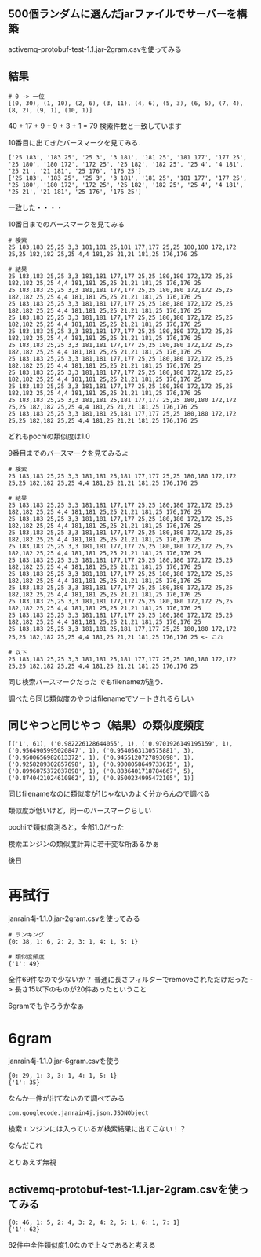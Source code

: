 ## 500個ランダムに選んだjarファイルでサーバーを構築

activemq-protobuf-test-1.1.jar-2gram.csvを使ってみる

## 結果

```
# 0 -> 一位
[(0, 30), (1, 10), (2, 6), (3, 11), (4, 6), (5, 3), (6, 5), (7, 4), (8, 2), (9, 1), (10, 1)]
```

40 + 17 + 9 + 9 + 3 + 1 = 79
検索件数と一致しています


10番目に出てきたバースマークを見てみる．

```
['25 183', '183 25', '25 3', '3 181', '181 25', '181 177', '177 25', '25 180', '180 172', '172 25', '25 182', '182 25', '25 4', '4 181', '25 21', '21 181', '25 176', '176 25']
['25 183', '183 25', '25 3', '3 181', '181 25', '181 177', '177 25', '25 180', '180 172', '172 25', '25 182', '182 25', '25 4', '4 181', '25 21', '21 181', '25 176', '176 25']
```

一致した・・・・

10番目までのバースマークを見てみる

```
# 検索
25 183,183 25,25 3,3 181,181 25,181 177,177 25,25 180,180 172,172 25,25 182,182 25,25 4,4 181,25 21,21 181,25 176,176 25

# 結果
25 183,183 25,25 3,3 181,181 177,177 25,25 180,180 172,172 25,25 182,182 25,25 4,4 181,181 25,25 21,21 181,25 176,176 25
25 183,183 25,25 3,3 181,181 177,177 25,25 180,180 172,172 25,25 182,182 25,25 4,4 181,181 25,25 21,21 181,25 176,176 25
25 183,183 25,25 3,3 181,181 177,177 25,25 180,180 172,172 25,25 182,182 25,25 4,4 181,181 25,25 21,21 181,25 176,176 25
25 183,183 25,25 3,3 181,181 177,177 25,25 180,180 172,172 25,25 182,182 25,25 4,4 181,181 25,25 21,21 181,25 176,176 25
25 183,183 25,25 3,3 181,181 177,177 25,25 180,180 172,172 25,25 182,182 25,25 4,4 181,181 25,25 21,21 181,25 176,176 25
25 183,183 25,25 3,3 181,181 177,177 25,25 180,180 172,172 25,25 182,182 25,25 4,4 181,181 25,25 21,21 181,25 176,176 25
25 183,183 25,25 3,3 181,181 177,177 25,25 180,180 172,172 25,25 182,182 25,25 4,4 181,181 25,25 21,21 181,25 176,176 25
25 183,183 25,25 3,3 181,181 177,177 25,25 180,180 172,172 25,25 182,182 25,25 4,4 181,181 25,25 21,21 181,25 176,176 25
25 183,183 25,25 3,3 181,181 177,177 25,25 180,180 172,172 25,25 182,182 25,25 4,4 181,181 25,25 21,21 181,25 176,176 25
25 183,183 25,25 3,3 181,181 25,181 177,177 25,25 180,180 172,172 25,25 182,182 25,25 4,4 181,25 21,21 181,25 176,176 25
25 183,183 25,25 3,3 181,181 25,181 177,177 25,25 180,180 172,172 25,25 182,182 25,25 4,4 181,25 21,21 181,25 176,176 25
```

どれもpochiの類似度は1.0


9番目までのバースマークを見てみるよ

```
# 検索
25 183,183 25,25 3,3 181,181 25,181 177,177 25,25 180,180 172,172 25,25 182,182 25,25 4,4 181,25 21,21 181,25 176,176 25

# 結果
25 183,183 25,25 3,3 181,181 177,177 25,25 180,180 172,172 25,25 182,182 25,25 4,4 181,181 25,25 21,21 181,25 176,176 25
25 183,183 25,25 3,3 181,181 177,177 25,25 180,180 172,172 25,25 182,182 25,25 4,4 181,181 25,25 21,21 181,25 176,176 25
25 183,183 25,25 3,3 181,181 177,177 25,25 180,180 172,172 25,25 182,182 25,25 4,4 181,181 25,25 21,21 181,25 176,176 25
25 183,183 25,25 3,3 181,181 177,177 25,25 180,180 172,172 25,25 182,182 25,25 4,4 181,181 25,25 21,21 181,25 176,176 25
25 183,183 25,25 3,3 181,181 177,177 25,25 180,180 172,172 25,25 182,182 25,25 4,4 181,181 25,25 21,21 181,25 176,176 25
25 183,183 25,25 3,3 181,181 177,177 25,25 180,180 172,172 25,25 182,182 25,25 4,4 181,181 25,25 21,21 181,25 176,176 25
25 183,183 25,25 3,3 181,181 177,177 25,25 180,180 172,172 25,25 182,182 25,25 4,4 181,181 25,25 21,21 181,25 176,176 25
25 183,183 25,25 3,3 181,181 177,177 25,25 180,180 172,172 25,25 182,182 25,25 4,4 181,181 25,25 21,21 181,25 176,176 25
25 183,183 25,25 3,3 181,181 177,177 25,25 180,180 172,172 25,25 182,182 25,25 4,4 181,181 25,25 21,21 181,25 176,176 25
25 183,183 25,25 3,3 181,181 25,181 177,177 25,25 180,180 172,172 25,25 182,182 25,25 4,4 181,25 21,21 181,25 176,176 25 <- これ

# 以下
25 183,183 25,25 3,3 181,181 25,181 177,177 25,25 180,180 172,172 25,25 182,182 25,25 4,4 181,25 21,21 181,25 176,176 25
```

同じ検索バースマークだった
でもfilenameが違う．

調べたら同じ類似度のやつはfilenameでソートされるらしい

## 同じやつと同じやつ（結果）の類似度頻度

```
[('1', 61), ('0.982226128644055', 1), ('0.9701926149195159', 1), ('0.9564905995020847', 1), ('0.9540563130575881', 3), ('0.9500656982613372', 1), ('0.9455120727893098', 1), ('0.9258289302857698', 1), ('0.9008058649733615', 1), ('0.8996075372037898', 1), ('0.8836401718784667', 5), ('0.8740421024610862', 1), ('0.8500234995472105', 1)]
```

同じfilenameなのに類似度が1じゃないのよく分からんので調べる

類似度が低いけど，同一のバースマークらしい

pochiで類似度測ると，全部1.0だった

検索エンジンの類似度計算に若干変な所あるかぁ

後日

# 再試行

janrain4j-1.1.0.jar-2gram.csvを使ってみる

```
# ランキング
{0: 38, 1: 6, 2: 2, 3: 1, 4: 1, 5: 1}

# 類似度頻度
{'1': 49}
```

全件69件なので少ないか？
普通に長さフィルターでremoveされただけだった -> 長さ15以下のものが20件あったということ

6gramでもやろうかなぁ

# 6gram

janrain4j-1.1.0.jar-6gram.csvを使う

```
{0: 29, 1: 3, 3: 1, 4: 1, 5: 1}
{'1': 35}
```

なんか一件が出てないので調べてみる

```com.googlecode.janrain4j.json.JSONObject```

検索エンジンには入っているが検索結果に出てこない！？

なんだこれ

とりあえず無視

## activemq-protobuf-test-1.1.jar-2gram.csvを使ってみる

```
{0: 46, 1: 5, 2: 4, 3: 2, 4: 2, 5: 1, 6: 1, 7: 1}
{'1': 62}
```

62件中全件類似度1.0なので上々であると考える




